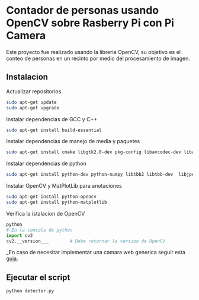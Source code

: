 # Contador de personas usando OpenCV sobre Rasberry Pi con Pi Camera
Este proyecto fue realizado usando la libreria OpenCV, su objetivo es el conteo de personas en un recinto por medio del procesamiento de imagen.

## Instalacion

Actualizar repositorios
```bash
sudo apt-get update
sudo apt-get upgrade
```

Instalar dependencias de GCC y C++
```bash
sudo apt-get install build-essential
```

Instalar dependencias de manejo de media y paquetes
```bash
sudo apt-get install cmake libgtk2.0-dev pkg-config libavcodec-dev libavformat-dev libswscale-dev 
```

Instalar dependencias de python
```bash
sudo apt-get install python-dev python-numpy libtbb2 libtbb-dev  libjpeg-dev   libpng-dev libtiff-dev libjasper-dev libdc1394-22-dev
```

Instalar OpenCV y MatPlotLib para anotaciones
```bash
sudo apt-get install python-opencv
sudo apt-get install python-matplotlib
```

Verifica la istalacion de OpenCV
```python
python
# En la consola de python
import cv2
cv2.__version___        # Debe retornar la version de OpenCV
```
_En caso de necesitar implementar una camara web generica seguir esta [guia](https://www.hackster.io/deligence-technologies/person-counting-system-using-opencv-and-python-faf14f).

## Ejecutar el script
```bash
python detector.py
```